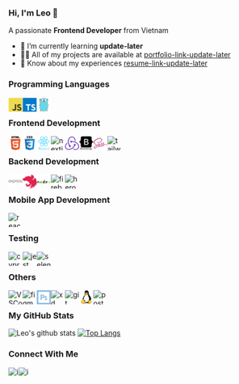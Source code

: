 ### Hi, I'm Leo 🤟
A passionate **Frontend Developer** from Vietnam
- 🌱 I’m currently learning **update-later**
- 👨‍💻 All of my projects are available at [portfolio-link-update-later](portfolio-link)
- 📄 Know about my experiences [resume-link-update-later](resume-link)

### Programming Languages
<img align="left" src="https://raw.githubusercontent.com/devicons/devicon/master/icons/javascript/javascript-original.svg" alt="javascript" width="28" height="28"/>
<img align="left" src="https://raw.githubusercontent.com/devicons/devicon/master/icons/typescript/typescript-original.svg" alt="typescript" width="28" height="28"/>
<img align="left" src="https://raw.githubusercontent.com/devicons/devicon/master/icons/go/go-original.svg" alt="go" width="28" height="28"/>
<br/>

### Frontend Development
<img align="left" src="https://raw.githubusercontent.com/devicons/devicon/master/icons/html5/html5-original-wordmark.svg" alt="html5" width="28" height="28"/> 
<img align="left" src="https://raw.githubusercontent.com/devicons/devicon/master/icons/css3/css3-original-wordmark.svg" alt="css3" width="28" height="28"/>
<img align="left" src="https://raw.githubusercontent.com/devicons/devicon/master/icons/react/react-original-wordmark.svg" alt="react" width="28" height="28"/>
<img align="left" src="https://cdn.worldvectorlogo.com/logos/nextjs-2.svg" alt="nextjs" width="28" height="28"/>
<img align="left" src="https://raw.githubusercontent.com/devicons/devicon/master/icons/redux/redux-original.svg" alt="redux" width="28" height="28"/>
<img align="left" src="https://raw.githubusercontent.com/devicons/devicon/master/icons/bootstrap/bootstrap-plain-wordmark.svg" alt="bootstrap" width="28" height="28"/>
<img align="left" src="https://raw.githubusercontent.com/devicons/devicon/master/icons/sass/sass-original.svg" alt="sass" width="28" height="28"/>
<img align="left" src="https://www.vectorlogo.zone/logos/tailwindcss/tailwindcss-icon.svg" alt="tailwind" width="28" height="28"/>
<br/>

### Backend Development
<img align="left" src="https://raw.githubusercontent.com/devicons/devicon/master/icons/express/express-original-wordmark.svg" alt="express" width="28" height="28"/>
<img align="left" src="https://raw.githubusercontent.com/devicons/devicon/master/icons/nestjs/nestjs-plain.svg" alt="nestjs" width="28" height="28"/>
<img align="left" src="https://raw.githubusercontent.com/devicons/devicon/master/icons/nodejs/nodejs-original-wordmark.svg" alt="nodejs" width="28" height="28"/>
<img align="left" src="https://www.vectorlogo.zone/logos/firebase/firebase-icon.svg" alt="firebase" width="28" height="28"/>
<img align="left" src="https://www.vectorlogo.zone/logos/heroku/heroku-icon.svg" alt="heroku" width="28" height="28"/>
<br/>

### Mobile App Development
<img align="left" src="https://reactnative.dev/img/header_logo.svg" alt="reactnative" width="28" height="28"/>
<br/>

### Testing
<img align="left" src="https://raw.githubusercontent.com/simple-icons/simple-icons/6e46ec1fc23b60c8fd0d2f2ff46db82e16dbd75f/icons/cypress.svg" alt="cypress" width="28" height="28"/>
<img align="left" src="https://www.vectorlogo.zone/logos/jestjsio/jestjsio-icon.svg" alt="jest" width="28" height="28"/>
<img align="left" src="https://raw.githubusercontent.com/detain/svg-logos/780f25886640cef088af994181646db2f6b1a3f8/svg/selenium-logo.svg" alt="selenium" width="28" height="28"/>
<br/>

### Others
<img align="left" alt="VSCode" title="VSCode" src="https://code.visualstudio.com/favicon.ico" width="28" height="28"/>
<img align="left" src="https://www.vectorlogo.zone/logos/figma/figma-icon.svg" alt="figma" width="28" height="28"/>
<img align="left" src="https://raw.githubusercontent.com/devicons/devicon/master/icons/photoshop/photoshop-line.svg" alt="photoshop" width="28" height="28"/>
<img align="left" src="https://cdn.worldvectorlogo.com/logos/adobe-xd.svg" alt="xd" width="28" height="28"/>
<img align="left" src="https://www.vectorlogo.zone/logos/git-scm/git-scm-icon.svg" alt="git" width="28" height="28"/>
<img align="left" src="https://raw.githubusercontent.com/devicons/devicon/master/icons/linux/linux-original.svg" alt="linux" width="28" height="28"/>

<img align="left" src="https://www.vectorlogo.zone/logos/getpostman/getpostman-icon.svg" alt="postman" width="28" height="28"/>

<br/>

### My GitHub Stats
![Leo's github stats](https://github-readme-stats.vercel.app/api?username=imdotnhsang&show_icons=true&theme=buefy&show_icons=true&count_private=true) 
[![Top Langs](https://github-readme-stats.vercel.app/api/top-langs/?username=imdotnhsang&layout=compact)](https://github.com/anuraghazra/github-readme-stats)

### Connect With Me
<a href="https://fb.com/imdotnhsang" target="blank"><img align="left" src="https://raw.githubusercontent.com/rahuldkjain/github-profile-readme-generator/master/src/images/icons/Social/facebook.svg" alt="imdotnhsang" height="20" width="20" /></a>
<a href="https://linkedin.com/in/imdotnhsang" target="blank"><img align="left" src="https://raw.githubusercontent.com/rahuldkjain/github-profile-readme-generator/master/src/images/icons/Social/linked-in-alt.svg" alt="imdotnhsang" height="20" width="20" /></a>


